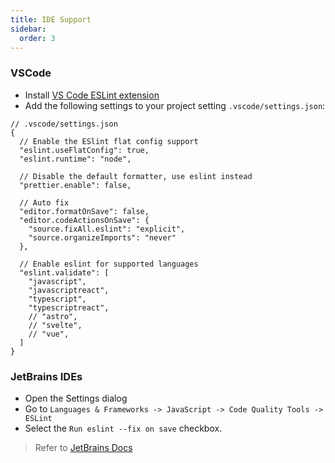 ```yaml
---
title: IDE Support
sidebar:
  order: 3
---
```


### VSCode

- Install [VS Code ESLint extension](https://marketplace.visualstudio.com/items?itemName=dbaeumer.vscode-eslint)
- Add the following settings to your project setting `.vscode/settings.json`:

```jsonc
// .vscode/settings.json
{
  // Enable the ESlint flat config support
  "eslint.useFlatConfig": true,
  "eslint.runtime": "node",

  // Disable the default formatter, use eslint instead
  "prettier.enable": false,

  // Auto fix
  "editor.formatOnSave": false,
  "editor.codeActionsOnSave": {
    "source.fixAll.eslint": "explicit",
    "source.organizeImports": "never"
  },

  // Enable eslint for supported languages
  "eslint.validate": [
    "javascript",
    "javascriptreact",
    "typescript",
    "typescriptreact",
    // "astro",
    // "svelte",
    // "vue",
  ]
}
```

### JetBrains IDEs

- Open the Settings dialog
- Go to `Languages & Frameworks -> JavaScript -> Code Quality Tools -> ESLint`
- Select the `Run eslint --fix on save` checkbox.

> Refer to [JetBrains Docs](https://www.jetbrains.com/help/idea/eslint.html#ws_eslint_configure_run_eslint_on_save)
